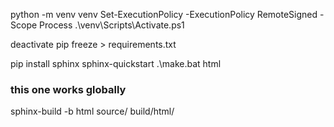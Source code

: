 python -m venv venv
Set-ExecutionPolicy -ExecutionPolicy RemoteSigned -Scope Process
.\venv\Scripts\Activate.ps1

deactivate 
pip freeze > requirements.txt

pip install sphinx
sphinx-quickstart
.\make.bat html
### this one works globally
sphinx-build -b html source/ build/html/ 